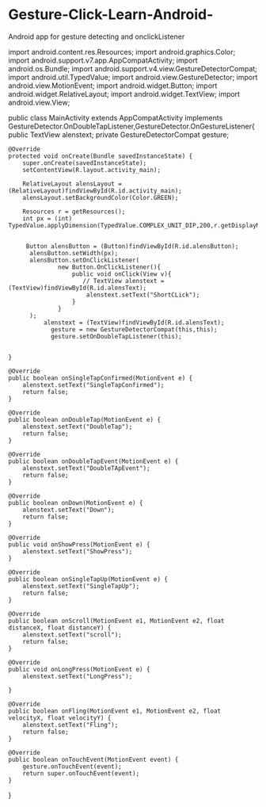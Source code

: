 # Gesture-Click-Learn-Android-
Android app for gesture detecting and onclickListener



import android.content.res.Resources;
import android.graphics.Color;
import android.support.v7.app.AppCompatActivity;
import android.os.Bundle;
import android.support.v4.view.GestureDetectorCompat;
import android.util.TypedValue;
import android.view.GestureDetector;
import android.view.MotionEvent;
import android.widget.Button;
import android.widget.RelativeLayout;
import android.widget.TextView;
import android.view.View;


public class MainActivity extends AppCompatActivity implements GestureDetector.OnDoubleTapListener,GestureDetector.OnGestureListener{
    public TextView alenstext;
    private GestureDetectorCompat gesture;

    @Override
    protected void onCreate(Bundle savedInstanceState) {
        super.onCreate(savedInstanceState);
        setContentView(R.layout.activity_main);

        RelativeLayout alensLayout = (RelativeLayout)findViewById(R.id.activity_main);
        alensLayout.setBackgroundColor(Color.GREEN);

        Resources r = getResources();
        int px = (int) TypedValue.applyDimension(TypedValue.COMPLEX_UNIT_DIP,200,r.getDisplayMetrics());


         Button alensButton = (Button)findViewById(R.id.alensButton);
          alensButton.setWidth(px);
          alensButton.setOnClickListener(
                  new Button.OnClickListener(){
                      public void onClick(View v){
                         // TextView alenstext = (TextView)findViewById(R.id.alensText);
                          alenstext.setText("ShortCLick");
                      }
                  }
          );
              alenstext = (TextView)findViewById(R.id.alensText);
                gesture = new GestureDetectorCompat(this,this);
                gesture.setOnDoubleTapListener(this);


    }

    @Override
    public boolean onSingleTapConfirmed(MotionEvent e) {
        alenstext.setText("SingleTapConfirmed");
        return false;
    }

    @Override
    public boolean onDoubleTap(MotionEvent e) {
        alenstext.setText("DoubleTap");
        return false;
    }

    @Override
    public boolean onDoubleTapEvent(MotionEvent e) {
        alenstext.setText("DoubleTApEvent");
        return false;
    }

    @Override
    public boolean onDown(MotionEvent e) {
        alenstext.setText("Down");
        return false;
    }

    @Override
    public void onShowPress(MotionEvent e) {
        alenstext.setText("ShowPress");
    }

    @Override
    public boolean onSingleTapUp(MotionEvent e) {
        alenstext.setText("SingleTapUp");
        return false;
    }

    @Override
    public boolean onScroll(MotionEvent e1, MotionEvent e2, float distanceX, float distanceY) {
        alenstext.setText("scroll");
        return false;
    }

    @Override
    public void onLongPress(MotionEvent e) {
        alenstext.setText("LongPress");

    }

    @Override
    public boolean onFling(MotionEvent e1, MotionEvent e2, float velocityX, float velocityY) {
        alenstext.setText("Fling");
        return false;
    }

    @Override
    public boolean onTouchEvent(MotionEvent event) {
        gesture.onTouchEvent(event);
        return super.onTouchEvent(event);
    }
}

